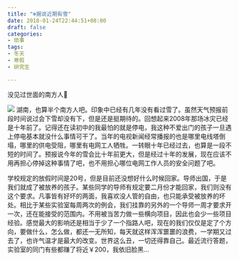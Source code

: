 ```yaml
---
title: "❄据说近期有雪"
date: 2018-01-24T22:44:51+08:00
draft: false
categories:
- 琐事
tags:
- 冬天
- 寒假
- 研究生

---
```

没见过世面的南方人🤧

<!--more-->
![](https://ws1.sinaimg.cn/large/0067saHNgy1fqkgylt8aqj310g0jj409.jpg)
湖南，也算半个南方人吧。印象中已经有几年没有看过雪了。虽然天气预报前段时间说过会下雪却没有下，但是还是挺期待的。
​
回想起来2008年那场冰灾已经是十年前了。记得还在读初中的我最怕的就是停电，我这种不爱出门的孩子一旦遇上停电基本就没什么事情可干了。当年的电视新闻经常播报的也是哪里电线塔倒塌，哪里的供电受阻，哪里有电网工人牺牲。一转眼十年已经过去，也算是一段不短的时间了。预报说今年的雪会比十年前更大，但是经过十年的发展，现在应该不用再担心停掉这种事情了吧，也不用担心哪位电网工作人员的安全问题了吧。
​

学校规定的放假时间是20号，但是目前还没想好什么时候回家。导师出国，于是我们就成了被放养的孩子。某些同学的导师有规定要二月份才能回家，我们则没有这个要求。​
凡事皆有好坏的两面，我喜欢没人管的自由，也只能承受被放养的坏处。相比于某些实验室每周两次的例会，我们挂靠的另外的一个导师一周才要求开一次，还在能接受的范围内。不用被当苦力做一些横向项目，因此也会少一些项目经验。感觉最大的影响还是相当于少了一个指路人吧，现在的我们仅仅是定了个方向，要做什么，怎么做，都还一无所知，每天就这样浑浑噩噩的浪费，一学期又过去了，也许气温才是最大的改变。世界这么丑，一切还得靠自己。
​
最近流行答题，实验室的同门有些都赚了将近￥200，我依旧脸黑…